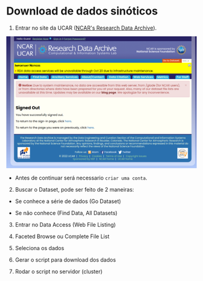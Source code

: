 # Download de dados sinóticos

1. Entrar no site da UCAR ([NCAR's Research Data Archive](https://rda.ucar.edu/)).


![](./figs/ncar_website.png)

- Antes de continuar será necessario `criar uma conta`.


2. Buscar o Dataset, pode ser feito de 2 maneiras:

- Se conhece a série de dados (Go Dataset)

-  Se não conhece (Find Data, All Datasets)

3. Entrar no Data Access (Web File Listing)

4. Faceted Browse	ou Complete File List

5. Seleciona os dados 

6. Gerar o script para download dos dados

7. Rodar o script no servidor (cluster)